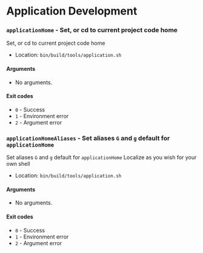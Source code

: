 # Application Development 

### `applicationHome` - Set, or cd to current project code home

Set, or cd to current project code home

- Location: `bin/build/tools/application.sh`

#### Arguments

- No arguments.

#### Exit codes

- `0` - Success
- `1` - Environment error
- `2` - Argument error
### `applicationHomeAliases` - Set aliases `G` and `g` default for `applicationHome`

Set aliases `G` and `g` default for `applicationHome`
Localize as you wish for your own shell

- Location: `bin/build/tools/application.sh`

#### Arguments

- No arguments.

#### Exit codes

- `0` - Success
- `1` - Environment error
- `2` - Argument error
